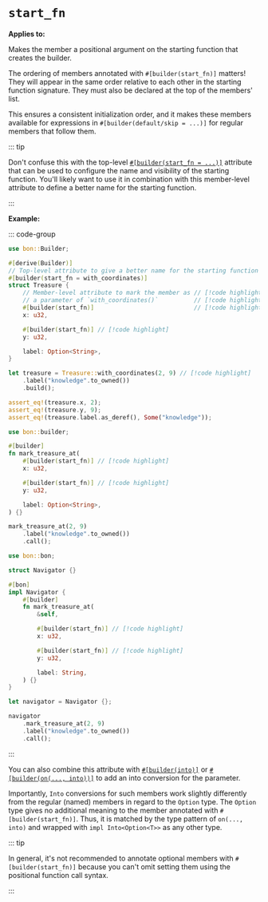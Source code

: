 # `start_fn`

**Applies to:** <Badge type="warning" text="struct fields"/> <Badge type="warning" text="free function arguments"/> <Badge type="warning" text="associated method arguments"/>

Makes the member a positional argument on the starting function that creates the builder.

The ordering of members annotated with `#[builder(start_fn)]` matters! They will appear in the same order relative to each other in the starting function signature. They must also be declared at the top of the members' list.

This ensures a consistent initialization order, and it makes these members available for expressions in `#[builder(default/skip = ...)]` for regular members that follow them.

::: tip

Don't confuse this with the top-level [`#[builder(start_fn = ...)]`](#start-fn) attribute that can be used to configure the name and visibility of the starting function. You'll likely want to use it in combination with this member-level attribute to define a better name for the starting function.

:::

**Example:**

::: code-group

```rust [Struct field]
use bon::Builder;

#[derive(Builder)]
// Top-level attribute to give a better name for the starting function // [!code highlight]
#[builder(start_fn = with_coordinates)]                                // [!code highlight]
struct Treasure {
    // Member-level attribute to mark the member as // [!code highlight]
    // a parameter of `with_coordinates()`          // [!code highlight]
    #[builder(start_fn)]                            // [!code highlight]
    x: u32,

    #[builder(start_fn)] // [!code highlight]
    y: u32,

    label: Option<String>,
}

let treasure = Treasure::with_coordinates(2, 9) // [!code highlight]
    .label("knowledge".to_owned())
    .build();

assert_eq!(treasure.x, 2);
assert_eq!(treasure.y, 9);
assert_eq!(treasure.label.as_deref(), Some("knowledge"));
```

```rust [Free function]
use bon::builder;

#[builder]
fn mark_treasure_at(
    #[builder(start_fn)] // [!code highlight]
    x: u32,

    #[builder(start_fn)] // [!code highlight]
    y: u32,

    label: Option<String>,
) {}

mark_treasure_at(2, 9)
    .label("knowledge".to_owned())
    .call();
```

```rust [Associated method]
use bon::bon;

struct Navigator {}

#[bon]
impl Navigator {
    #[builder]
    fn mark_treasure_at(
        &self,

        #[builder(start_fn)] // [!code highlight]
        x: u32,

        #[builder(start_fn)] // [!code highlight]
        y: u32,

        label: String,
    ) {}
}

let navigator = Navigator {};

navigator
    .mark_treasure_at(2, 9)
    .label("knowledge".to_owned())
    .call();
```

:::

You can also combine this attribute with [`#[builder(into)]`](./into) or [`#[builder(on(..., into))]`](../top-level/on) to add an into conversion for the parameter.

Importantly, `Into` conversions for such members work slightly differently from the regular (named) members in regard to the `Option` type. The `Option` type gives no additional meaning to the member annotated with `#[builder(start_fn)]`. Thus, it is matched by the type pattern of `on(..., into)` and wrapped with `impl Into<Option<T>>` as any other type.

::: tip

In general, it's not recommended to annotate optional members with `#[builder(start_fn)]` because you can't omit setting them using the positional function call syntax.

:::

